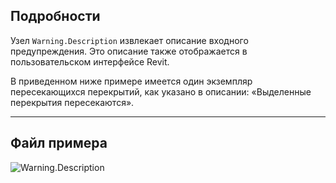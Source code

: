 ## Подробности
Узел `Warning.Description` извлекает описание входного предупреждения. Это описание также отображается в пользовательском интерфейсе Revit.

В приведенном ниже примере имеется один экземпляр пересекающихся перекрытий, как указано в описании: «Выделенные перекрытия пересекаются».
___
## Файл примера

![Warning.Description](./Revit.Application.Warning.Description_img.jpg)

